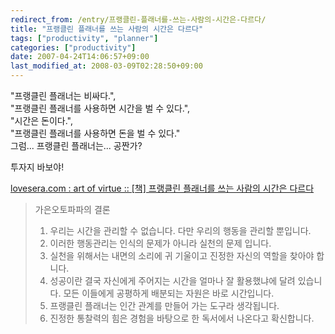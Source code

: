 ```yaml
---
redirect_from: /entry/프랭클린-플래너를-쓰는-사람의-시간은-다르다/
title: "프랭클린 플래너를 쓰는 사람의 시간은 다르다"
tags: ["productivity", "planner"]
categories: ["productivity"]
date: 2007-04-24T14:06:57+09:00
last_modified_at: 2008-03-09T02:28:50+09:00
---
```

"프랭클린 플래너는 비싸다.",  
"프랭클린 플래너를 사용하면 시간을 벌 수 있다.",  
"시간은 돈이다.",  
"프랭클린 플래너를 사용하면 돈을 벌 수 있다."  
그럼... 프랭클린 플래너는... 공짠가?  

투자지 바보야!

[lovesera.com : art of virtue :: [책] 프랭클린 플래너를 쓰는 사람의 시간은 다르다](http://lovesera.com/tt/132)

> 가은오토파파의 결론
>
> 1. 우리는 시간을 관리할 수 없습니다. 다만 우리의 행동을 관리할 뿐입니다.
> 2. 이러한 행동관리는 인식의 문제가 아니라 실천의 문제 입니다.
> 3. 실천을 위해서는 내면의 소리에 귀 기울이고 진정한 자신의 역할을 찾아야
>    합니다.
> 4. 성공이란 결국 자신에게 주어지는 시간을 얼마나 잘 활용했냐에 달려
>    있습니다. 모든 이들에게 공평하게 배분되는 자원은 바로 시간입니다.
> 5. 프랭클린 플래너는 인간 관계를 만들어 가는 도구라 생각됩니다.
> 6. 진정한 통찰력의 힘은 경험을 바탕으로 한 독서에서 나온다고 확신합니다.

